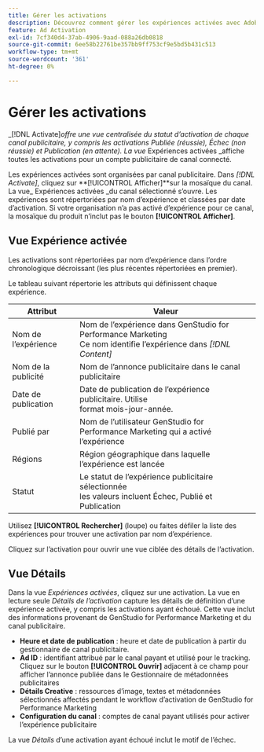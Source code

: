 ```yaml
---
title: Gérer les activations
description: Découvrez comment gérer les expériences activées avec Adobe Genstudio pour le marketing des performances.
feature: Ad Activation
exl-id: 7cf340d4-37ab-4906-9aad-088a26db0818
source-git-commit: 6ee58b22761be357bb9ff753cf9e5bd5b431c513
workflow-type: tm+mt
source-wordcount: '361'
ht-degree: 0%

---
```


# Gérer les activations

_[!DNL Activate]_offre une vue centralisée du statut d’activation de chaque canal publicitaire, y compris les activations Publiée (réussie), Échec (non réussie) et Publication (en attente). La vue_ Expériences activées _affiche toutes les activations pour un compte publicitaire de canal connecté.

Les expériences activées sont organisées par canal publicitaire. Dans _[!DNL Activate]_, cliquez sur **[!UICONTROL Afficher]**sur la mosaïque du canal. La vue_ Expériences activées _du canal sélectionné s’ouvre. Les expériences sont répertoriées par nom d’expérience et classées par date d’activation. Si votre organisation n’a pas activé d’expérience pour ce canal, la mosaïque du produit n’inclut pas le bouton **[!UICONTROL Afficher]**.

## Vue Expérience activée

Les activations sont répertoriées par nom d’expérience dans l’ordre chronologique décroissant (les plus récentes répertoriées en premier).

Le tableau suivant répertorie les attributs qui définissent chaque expérience.

| Attribut | Valeur |
|------------------|---------------------------------------------------------------------------------------------|
| Nom de l’expérience | Nom de l’expérience dans GenStudio for Performance Marketing<br>Ce nom identifie l’expérience dans _[!DNL Content]_ |
| Nom de la publicité | Nom de l’annonce publicitaire dans le canal publicitaire |
| Date de publication | Date de publication de l’expérience publicitaire. Utilise <br> format mois-jour-année. |
| Publié par | Nom de l’utilisateur GenStudio for Performance Marketing qui a activé l’expérience |
| Régions | Région géographique dans laquelle l’expérience est lancée |
| Statut | Le statut de l’expérience publicitaire sélectionnée <br> les valeurs incluent Échec, Publié et Publication |

Utilisez **[!UICONTROL Rechercher]** (loupe) ou faites défiler la liste des expériences pour trouver une activation par nom d’expérience.

Cliquez sur l’activation pour ouvrir une vue ciblée des détails de l’activation.

## Vue Détails

Dans la vue _Expériences activées_, cliquez sur une activation. La vue en lecture seule _Détails de l’activation_ capture les détails de définition d’une expérience activée, y compris les activations ayant échoué. Cette vue inclut des informations provenant de GenStudio for Performance Marketing et du canal publicitaire.

* **Heure et date de publication** : heure et date de publication à partir du gestionnaire de canal publicitaire.
* **Ad ID** : identifiant attribué par le canal payant et utilisé pour le tracking. Cliquez sur le bouton **[!UICONTROL Ouvrir]** adjacent à ce champ pour afficher l’annonce publiée dans le Gestionnaire de métadonnées publicitaires
* **Détails Creative** : ressources d’image, textes et métadonnées sélectionnés affectés pendant le workflow d’activation de GenStudio for Performance Marketing
* **Configuration du canal** : comptes de canal payant utilisés pour activer l’expérience publicitaire

La vue _Détails_ d’une activation ayant échoué inclut le motif de l’échec.

